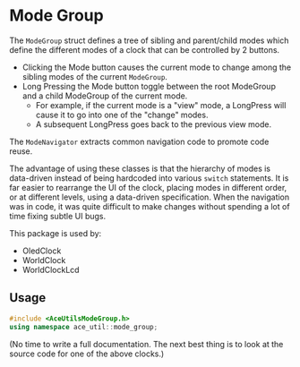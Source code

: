 # Mode Group

The `ModeGroup` struct defines a tree of sibling and parent/child modes which
define the different modes of a clock that can be controlled by 2 buttons.
* Clicking the Mode button causes the current mode to change among the sibling
  modes of the current `ModeGroup`.
* Long Pressing the Mode button toggle between the root ModeGroup and a
  child ModeGroup of the current mode.
    * For example, if the current mode is a "view" mode, a LongPress will
      cause it to go into one of the "change" modes.
    * A subsequent LongPress goes back to the previous view mode.

The `ModeNavigator` extracts common navigation code to promote code reuse.

The advantage of using these classes is that the hierarchy of modes is
data-driven instead of being hardcoded into various `switch` statements. It is
far easier to rearrange the UI of the clock, placing modes in different order,
or at different levels, using a data-driven specification. When the navigation
was in code, it was quite difficult to make changes without spending a lot of
time fixing subtle UI bugs.

This package is used by:

* OledClock
* WorldClock
* WorldClockLcd

## Usage

```C++
#include <AceUtilsModeGroup.h>
using namespace ace_util::mode_group;
```

(No time to write a full documentation. The next best thing is to look at the
source code for one of the above clocks.)
